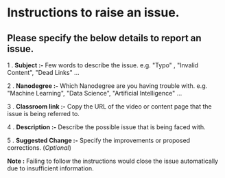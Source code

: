 # Instructions to raise an issue.

## Please specify the below details to report an issue.

1 . **Subject :-** Few words to describe the issue. e.g. "Typo" , "Invalid Content", "Dead Links" ...

2 . **Nanodegree :-** Which Nanodegree are you having trouble with. e.g. "Machine Learning", "Data Science", "Artificial 
Intelligence" ...

3 . **Classroom link :-** Copy the URL of the video or content page that the issue is being referred to. 

4 . **Description :-** Describe the possible issue that is being faced with.

5 . **Suggested Change :-** Specify the improvements or proposed corrections. (*Optional*)

**Note :** Failing to follow the instructions would close the issue automatically
due to insufficient information.

